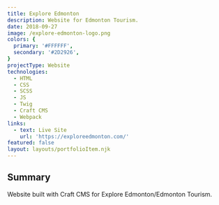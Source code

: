 ```yaml
---
title: Explore Edmonton
description: Website for Edmonton Tourism.
date: 2018-09-27
image: /explore-edmonton-logo.png
colors: {
  primary: '#FFFFFF',
  secondary: '#2D2926',
}
projectType: Website
technologies:
  - HTML
  - CSS
  - SCSS
  - JS
  - Twig
  - Craft CMS
  - Webpack
links:
  - text: Live Site
    url: 'https://exploreedmonton.com/'
featured: false
layout: layouts/portfolioItem.njk
---
```


## Summary
Website built with Craft CMS for Explore Edmonton/Edmonton Tourism.
